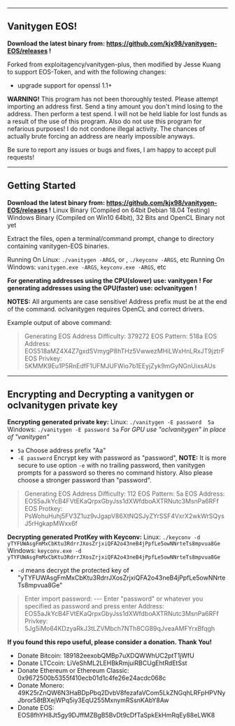 -----
Vanitygen EOS!
-----

**Download the latest binary from: https://github.com/kjx98/vanitygen-EOS/releases !**

Forked from exploitagency/vanitygen-plus, then modified by Jesse Kuang
to support EOS-Token, and with the following changes:

 + upgrade support for openssl 1.1+

**WARNING!** This program has not been thoroughly tested.  Please attempt importing an address first.
Send a tiny amount you don't mind losing to the address.  Then perform a test spend.
I will not be held liable for lost funds as a result of the use of this program.
Also do not use this program for nefarious purposes! I do not condone illegal activity.
The chances of actually brute forcing an address are nearly impossible anyways.

Be sure to report any issues or bugs and fixes, I am happy to accept pull requests!

-----
Getting Started
-----
**Download the latest binary from: https://github.com/kjx98/vanitygen-EOS/releases !**
Linux Binary (Compiled on 64bit Debian 18.04 Testing)
Windows Binary (Compiled on Win10 64bit), 32 Bits and OpenCL Binary not yet

Extract the files,
open a terminal/command prompt,
change to directory containing vanitygen-EOS binaries.

Running On Linux: `./vanitygen -ARGS`, or , `./keyconv -ARGS`, etc
Running On Windows: `vanitygen.exe -ARGS`, `keyconv.exe -ARGS`, etc

**For generating addresses using the CPU(slower) use: vanitygen !**
**For generating addresses using the GPU(faster) use: oclvanitygen !**

**NOTES:**	All arguments are case sensitive!
	Address prefix must be at the end of the command.
	oclvanitygen requires OpenCL and correct drivers.

Example output of above command:
>Generating EOS Address
>Difficulty: 379272
>EOS Pattern: 518a
>EOS Address: EOS518aMZ4X4Z7gxdSVmygP8hTHz5VwwezMHiLWxHnLRxJT9jztrF
>EOS Privkey: 5KMMK9Eu1P5RnEdfF1UFMJUFWio7b1EEyjZyk9mGyNGnUixsAUs

-----
Encrypting and Decrypting a vanitygen or oclvanitygen private key
-----
**Encrypting generated private key:**
Linux: `./vanitygen -E password  5a`
Windows: `./vanitygen -E password 5a`
*For GPU use "oclvanitygen" in place of "vanitygen"*

 * `5a` Choose address prefix "Aa"
 * `-E password` Encrypt key with password as "password",
**NOTE:** It is more secure to use option `-e` with no trailing password,
then vanitygen prompts for a password so theres no command history.
Also please choose a stronger password than "password".

>Generating EOS Address
>Difficulty: 112
>EOS Pattern: 5a
>EOS Address: EOS5aJkYcB4FVtEKaQrpxGbyJss1dXWfdboAXTRNutc3MsnPa6RFf
>EOS Protkey: PsWohuHuhj5FV3Z1uz9vJgapV86XtNQSJyZYrSSF4VxrX2wkWrSQysJ5rHgkapMWxx6f

**Decrypting generated ProtKey with Keyconv:**
Linux: `./keyconv -d yTYFUWAsgFmMxCbKtu3RdrrJXosZrjxiQFA2o43neB4jPpfLe5owNNrteTs8mpvua8Ge`
Windows: `keyconv.exe -d yTYFUWAsgFmMxCbKtu3RdrrJXosZrjxiQFA2o43neB4jPpfLe5owNNrteTs8mpvua8Ge`

 * `-d` means decrypt the protected key of "yTYFUWAsgFmMxCbKtu3RdrrJXosZrjxiQFA2o43neB4jPpfLe5owNNrteTs8mpvua8Ge"

>Enter import password:  --- Enter "password" or whatever you specified as password and press enter
>Address: EOS5aJkYcB4FVtEKaQrpxGbyJss1dXWfdboAXTRNutc3MsnPa6RFf
>Privkey: 5Jg5iMo64KDzyaRkJ3tLZVMbch7NTh8CG89qJveaAMFYrxBfqgh

**If you found this repo useful, please consider a donation.  Thank You!**

 * Donate Bitcoin: 189182eexobQMBp7uXDQWWhUC2ptT1jWfU
 * Donate LTCcoin: LiVeShML2LEHBkRmjuiRBCUgEhtRdEtSst
 * Donate Ethereum or Ethereum Classic: 0x9672500b5355f410ecb01d1c4fe26e24acdc068c
 * Donate Monero: 49K25rZnQW6N3HaBDpPbq2DvbV8fezafaVCom5LkZNGqhLRFpHPVNyJbror58tBXejWPq5iy3EqU255MxnymRSsnKAbY8Aw
 * Donate EOS: EOS8fhYH8Jt5gy9DJffMZBgB5BvDt9cDfTaSpkEkHmRqEy88eLWK8
